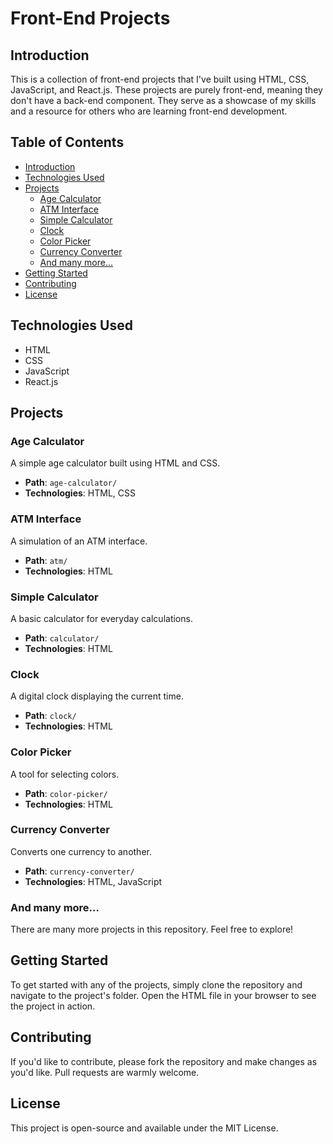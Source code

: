 # Front-End Projects

## Introduction

This is a collection of front-end projects that I've built using HTML, CSS, JavaScript, and React.js. These projects are purely front-end, meaning they don't have a back-end component. They serve as a showcase of my skills and a resource for others who are learning front-end development.

## Table of Contents

- [Introduction](#introduction)
- [Technologies Used](#technologies-used)
- [Projects](#projects)
  - [Age Calculator](#age-calculator)
  - [ATM Interface](#atm-interface)
  - [Simple Calculator](#simple-calculator)
  - [Clock](#clock)
  - [Color Picker](#color-picker)
  - [Currency Converter](#currency-converter)
  - [And many more...](#and-many-more)
- [Getting Started](#getting-started)
- [Contributing](#contributing)
- [License](#license)

## Technologies Used

- HTML
- CSS
- JavaScript
- React.js

## Projects

### Age Calculator

A simple age calculator built using HTML and CSS.

- **Path**: `age-calculator/`
- **Technologies**: HTML, CSS

### ATM Interface

A simulation of an ATM interface.

- **Path**: `atm/`
- **Technologies**: HTML

### Simple Calculator

A basic calculator for everyday calculations.

- **Path**: `calculator/`
- **Technologies**: HTML

### Clock

A digital clock displaying the current time.

- **Path**: `clock/`
- **Technologies**: HTML

### Color Picker

A tool for selecting colors.

- **Path**: `color-picker/`
- **Technologies**: HTML

### Currency Converter

Converts one currency to another.

- **Path**: `currency-converter/`
- **Technologies**: HTML, JavaScript

### And many more...

There are many more projects in this repository. Feel free to explore!

## Getting Started

To get started with any of the projects, simply clone the repository and navigate to the project's folder. Open the HTML file in your browser to see the project in action.

## Contributing

If you'd like to contribute, please fork the repository and make changes as you'd like. Pull requests are warmly welcome.

## License

This project is open-source and available under the MIT License.
